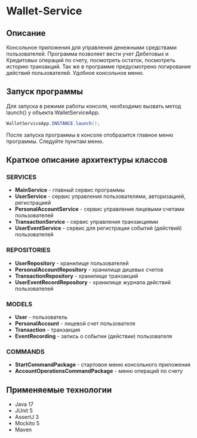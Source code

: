 # Wallet-Service

## Описание

Консольное приложения для управления денежными средствами пользователей. Программа позволяет вести учет Дебетовых и
Кредитовых операций по счету, посмотреть остаток, посмотреть историю транзакций. Так же в программе предусмотрено
логирование действий пользователей. Удобное консольное меню.

## Запуск программы

Для запуска в режиме работы консоля, необходимо вызвать метод launch() у объекта WalletServiceApp.

```Java
WalletServiceApp.INSTANCE.launch();
```

После запуска программы в консоле отобразится главное меню программы. Следуйте пунктам меню.

## Краткое описание архитектуры классов

### SERVICES

+ **MainService** - главный сервис программы
+ **UserService** - сервис управления пользователями, авторизацией, регистрацией
+ **PersonalAccountService** - сервис управления лицевыми счетами пользователей
+ **TransactionService** - сервис управления транзакциями
+ **UserEventService** - сервис для регистрации событий (действий) пользователей

### REPOSITORIES

+ **UserRepository** - хранилище пользователей
+ **PersonalAccountRepository** - хранилище дицевых счетов
+ **TransactionRepository** - хранилище транзакций
+ **UserEventRecordRepository** - хранилище журнала действий пользователей

### MODELS

+ **User** - пользователь
+ **PersonalAccount** - лицевой счет пользователя
+ **Transaction** - транзакция
+ **EventRecording** - запись о событии (действии) пользователя

### COMMANDS

+ **StartCommandPackage** - стартовое меню консольного приложения
+ **AccountOperationsCommandPackage** - меню операций по счету

## Применяемые технологии

+ Java 17
+ JUnit 5
+ AssertJ 3
+ Mockito 5
+ Maven
